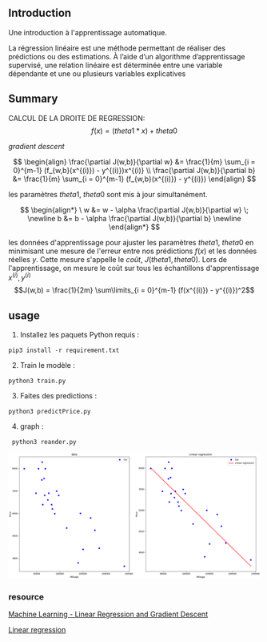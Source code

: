 
## Introduction

Une introduction à l'apprentissage automatique.

La régression linéaire est une méthode permettant de réaliser des prédictions ou des estimations. À l’aide d’un algorithme d’apprentissage supervisé, une relation linéaire est déterminée entre une variable dépendante et une ou plusieurs variables explicatives

## Summary

CALCUL DE LA DROITE DE REGRESSION:
$$f(x) = (theta1*x) + theta0  $$

_gradient descent_

$$
\begin{align}
\frac{\partial J(w,b)}{\partial w} &= \frac{1}{m} \sum_{i = 0}^{m-1} (f_{w,b}(x^{(i)}) - y^{(i)})x^{(i)} \\
\frac{\partial J(w,b)}{\partial b} &= \frac{1}{m} \sum_{i = 0}^{m-1} (f_{w,b}(x^{(i)}) - y^{(i)})
\end{align}
$$

les paramètres $theta1$, $theta0$ sont mis à jour simultanément.

$$
\begin{align*}
\  w &= w -  \alpha \frac{\partial J(w,b)}{\partial w}  \; \newline
 b &= b -  \alpha \frac{\partial J(w,b)}{\partial b}  \newline
\end{align*}
$$

les données d'apprentissage pour ajuster les paramètres $theta1$, $theta0$ en minimisant une mesure de l'erreur entre nos prédictions $f(x)$ et les données réelles $y$. Cette mesure s'appelle le $coût$, $J(theta1,theta0)$. Lors de l'apprentissage, on mesure le coût sur tous les échantillons d'apprentissage $x^{(i)},y^{(i)}$
$$J(w,b) = \frac{1}{2m} \sum\limits_{i = 0}^{m-1} (f(x^{(i)}) - y^{(i)})^2$$

## usage

1. Installez les paquets Python requis :

```
pip3 install -r requirement.txt
```

2. Train le modèle :

```
python3 train.py
```

3. Faites des predictions :

```
python3 predictPrice.py
```

4. graph :

```
 python3 reander.py
```

<picture>
  <img alt="model graph." src="./data/plot_rain.png">
</picture>

### resource

[Machine Learning - Linear Regression and Gradient Descent](https://www.youtube.com/watch?v=4b4MUYve_U8&t=4003s)

[Linear regression](https://en.wikipedia.org/wiki/Linear_regression)

